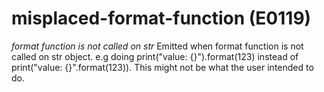 # misplaced-format-function (E0119)

*format function is not called on str* Emitted when format function is
not called on str object. e.g doing print("value: {}").format(123)
instead of print("value: {}".format(123)). This might not be what the
user intended to do.
